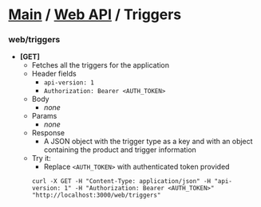 [Main](https://github.com/Causemo/api-doc/blob/master/README.md) / [Web API](https://github.com/Causemo/api-doc/blob/master/sections/api/1/web/README.md) / Triggers
====================

###  web/triggers
  - **[GET]**
    - Fetches all the triggers for the application
    - Header fields
      - `api-version: 1`
      - `Authorization: Bearer <AUTH_TOKEN>`
    - Body
	  - _none_
    - Params
      - _none_
    - Response
      - A JSON object with the trigger type as a key and with an object containing the product and trigger information
    - Try it:
      - Replace `<AUTH_TOKEN>` with authenticated token provided
      ```
	  curl -X GET -H "Content-Type: application/json" -H "api-version: 1" -H "Authorization: Bearer <AUTH_TOKEN>" "http://localhost:3000/web/triggers"
      ```
